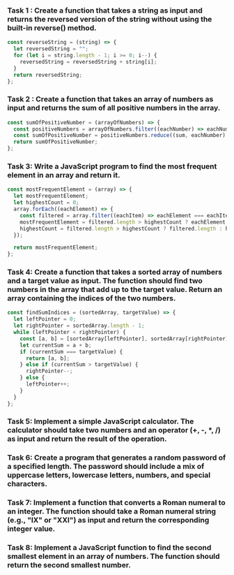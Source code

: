 ### Task 1 : Create a function that takes a string as input and returns the reversed version of the string without using the built-in reverse() method.

```javaScript
const reverseString = (string) => {
  let reversedString = "";
  for (let i = string.length - 1; i >= 0; i--) {
    reversedString = reversedString + string[i];
  }
  return reversedString;
};
```

### Task 2 : Create a function that takes an array of numbers as input and returns the sum of all positive numbers in the array.

```javaScript
const sumOfPositiveNumber = (arrayOfNumbers) => {
  const positiveNumbers = arrayOfNumbers.filter((eachNumber) => eachNumber > 0);
  const sumOfPositiveNumber = positiveNumbers.reduce((sum, eachNumber) => sum + eachNumber, 0);
  return sumOfPositiveNumber;
};
```

### Task 3: Write a JavaScript program to find the most frequent element in an array and return it.

```javaScript
const mostFrequentElement = (array) => {
  let mostFrequentElement;
  let highestCount = 0;
  array.forEach((eachElement) => {
    const filtered = array.filter((eachItem) => eachElement === eachItem);
    mostFrequentElement = filtered.length > highestCount ? eachElement : mostFrequentElement;
    highestCount = filtered.length > highestCount ? filtered.length : highestCount;
  });

  return mostFrequentElement;
};
```
### Task 4: Create a function that takes a sorted array of numbers and a target value as input. The function should find two numbers in the array that add up to the target value. Return an array containing the indices of the two numbers.

```javaScript
const findSumIndices = (sortedArray, targetValue) => {
  let leftPointer = 0;
  let rightPointer = sortedArray.length - 1;
  while (leftPointer < rightPointer) {
    const [a, b] = [sortedArray[leftPointer], sortedArray[rightPointer]];
    let currentSum = a + b;
    if (currentSum === targetValue) {
      return [a, b];
    } else if (currentSum > targetValue) {
      rightPointer--;
    } else {
      leftPointer++;
    }
  }
};
```
### Task 5: Implement a simple JavaScript calculator. The calculator should take two numbers and an operator (+, -, \*, /) as input and return the result of the operation.

### Task 6: Create a program that generates a random password of a specified length. The password should include a mix of uppercase letters, lowercase letters, numbers, and special characters.

### Task 7: Implement a function that converts a Roman numeral to an integer. The function should take a Roman numeral string (e.g., "IX" or "XXI") as input and return the corresponding integer value.

### Task 8: Implement a JavaScript function to find the second smallest element in an array of numbers. The function should return the second smallest number.
